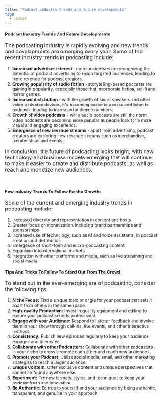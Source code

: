 ```yaml
---
title: "Podcast industry trends and future developments"
tags:
  - latest
---
```


#### Podcast Industry Trends And Future Developments

<p style="font-size:17px;font-weight:400">
The podcasting industry is rapidly evolving and new trends and developments are emerging every year. Some of the recent industry trends in podcasting include:
</p>

1. **Increased advertiser interest** - more businesses are recognizing the potential of podcast advertising to reach targeted audiences, leading to more revenue for podcast creators.
1. **Growing popularity of audio fiction** - storytelling-based podcasts are gaining in popularity, especially those that incorporate fiction, sci-fi and horror genres.
1. **Increased distribution** - with the growth of smart speakers and other voice-activated devices, it's becoming easier to access and listen to podcasts, leading to increased audience numbers.
1. **Growth of video podcasts** - while audio podcasts are still the norm, video podcasts are becoming more popular as people look for a more visual and engaging experience.
1. **Emergence of new revenue streams** - apart from advertising, podcast creators are exploring new revenue streams such as merchandise, memberships and events.

<p style="font-size:17px;font-weight:400">
In conclusion, the future of podcasting looks bright, with new technology and business models emerging that will continue to make it easier to create and distribute podcasts, as well as reach and monetize new audiences.
</p>

<br>

#### Few Industry Trends To Follow For the Growth:

<p style="font-size:17px;font-weight:400">Some of the current and emerging industry trends in podcasting include:</p>

1. Increased diversity and representation in content and hosts
1. Greater focus on monetization, including brand partnerships and sponsorships
1. Increased use of technology, such as AI and voice assistants, in podcast creation and distribution
1. Emergence of short-form and micro-podcasting content
1. Expansion into international markets
1. Integration with other platforms and media, such as live streaming and social media.

#### Tips And Tricks To Follow To Stand Out From The Crowd:

<p style="font-size:17px;font-weight:400">
To stand out in the ever-emerging era of podcasting, consider the following tips:
</p>

1. **Niche Focus:** Find a unique topic or angle for your podcast that sets it apart from others in the same space.
1. **High-quality Production:** Invest in quality equipment and editing to ensure your podcast sounds professional.
1. **Engage with your Audience:** Respond to listener feedback and involve them in your show through call-ins, live events, and other interactive methods.
1. **Consistency:** Publish new episodes regularly to keep your audience engaged and interested.
1. **Collaborate with other Podcasters:** Collaborate with other podcasters in your niche to cross-promote each other and reach new audiences.
1. **Promote your Podcast:** Utilize social media, email, and other marketing strategies to reach a larger audience.
1. **Unique Content:** Offer exclusive content and unique perspectives that cannot be found anywhere else.
1. **Experiment:** Try new formats, styles, and techniques to keep your podcast fresh and innovative.
1. **Be Authentic:** Be true to yourself and your audience by being authentic, transparent, and genuine in your approach.
